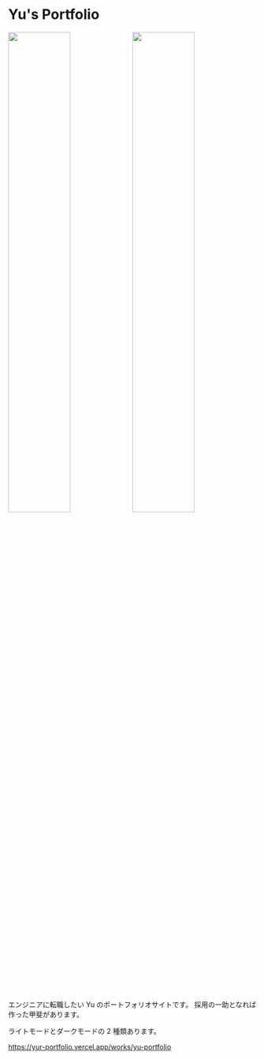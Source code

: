 # Yu's Portfolio

<img src="https://yur-portfolio.vercel.app/yu_portfolio_light_32.png" width="50%"><img src="https://yur-portfolio.vercel.app/yu_portfolio_dark_32.png" width="50%">

エンジニアに転職したい Yu のポートフォリオサイトです。
採用の一助となれば作った甲斐があります。

ライトモードとダークモードの 2 種類あります。

<https://yur-portfolio.vercel.app/works/yu-portfolio>
